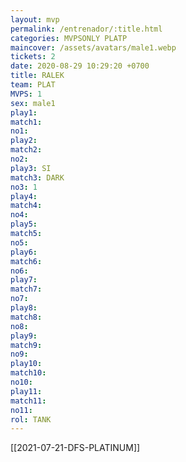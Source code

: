 ```yaml
---
layout: mvp
permalink: /entrenador/:title.html
categories: MVPSONLY PLATP
maincover: /assets/avatars/male1.webp
tickets: 2
date: 2020-08-29 10:29:20 +0700
title: RALEK
team: PLAT
MVPS: 1
sex: male1
play1: 
match1: 
no1: 
play2: 
match2: 
no2: 
play3: SI
match3: DARK
no3: 1
play4: 
match4: 
no4: 
play5: 
match5: 
no5: 
play6: 
match6: 
no6: 
play7: 
match7: 
no7: 
play8: 
match8: 
no8: 
play9: 
match9: 
no9: 
play10: 
match10: 
no10: 
play11: 
match11: 
no11: 
rol: TANK
---
```

[[2021-07-21-DFS-PLATINUM]]